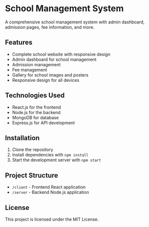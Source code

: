 # School Management System

A comprehensive school management system with admin dashboard, admission pages, fee information, and more.

## Features

- Complete school website with responsive design
- Admin dashboard for school management
- Admission management
- Fee management
- Gallery for school images and posters
- Responsive design for all devices

## Technologies Used

- React.js for the frontend
- Node.js for the backend
- MongoDB for database
- Express.js for API development

## Installation

1. Clone the repository
2. Install dependencies with `npm install`
3. Start the development server with `npm start`

## Project Structure

- `/client` - Frontend React application
- `/server` - Backend Node.js application

## License

This project is licensed under the MIT License.
